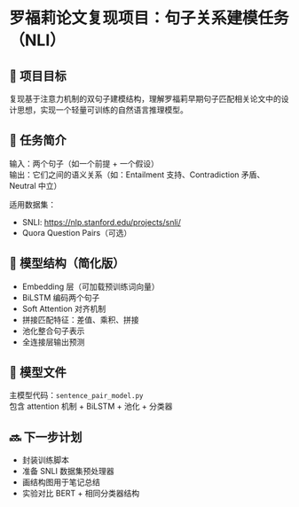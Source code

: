 # 罗福莉论文复现项目：句子关系建模任务（NLI）

## 🎯 项目目标

复现基于注意力机制的双句子建模结构，理解罗福莉早期句子匹配相关论文中的设计思想，实现一个轻量可训练的自然语言推理模型。

## 📁 任务简介

输入：两个句子（如一个前提 + 一个假设）  
输出：它们之间的语义关系（如：Entailment 支持、Contradiction 矛盾、Neutral 中立）

适用数据集：
- SNLI: https://nlp.stanford.edu/projects/snli/
- Quora Question Pairs（可选）

## 🧠 模型结构（简化版）

- Embedding 层（可加载预训练词向量）
- BiLSTM 编码两个句子
- Soft Attention 对齐机制
- 拼接匹配特征：差值、乘积、拼接
- 池化整合句子表示
- 全连接层输出预测

## 🧱 模型文件

主模型代码：`sentence_pair_model.py`  
包含 attention 机制 + BiLSTM + 池化 + 分类器

## 🔜 下一步计划

- 封装训练脚本
- 准备 SNLI 数据集预处理器
- 画结构图用于笔记总结
- 实验对比 BERT + 相同分类器结构

